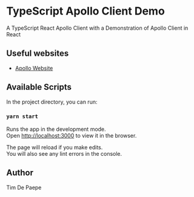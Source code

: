 # TypeScript Apollo Client Demo

A TypeScript React Apollo Client with a Demonstration of Apollo Client in React

## Useful websites

- [Apollo Website](https://www.apollographql.com/)

## Available Scripts

In the project directory, you can run:

### `yarn start`

Runs the app in the development mode.\
Open [http://localhost:3000](http://localhost:3000) to view it in the browser.

The page will reload if you make edits.\
You will also see any lint errors in the console.

## Author

Tim De Paepe
